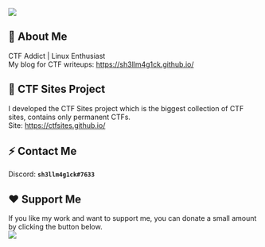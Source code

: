 ![](https://i.imgur.com/VHMThxm.png)

## :space_invader: About Me
CTF Addict | Linux Enthusiast<br>My blog for CTF writeups: https://sh3llm4g1ck.github.io/

## :black_flag: CTF Sites Project
I developed the CTF Sites project which is the biggest collection of CTF sites, contains only permanent CTFs.<br>Site: https://ctfsites.github.io/

## :zap: Contact Me
Discord: **`sh3llm4g1ck#7633`**

## :heart: Support Me
If you like my work and want to support me, you can donate a small amount by clicking the button below.<br>[![](https://img.shields.io/badge/-buymeacoffee-000000?style=for-the-badge&logo=Buy%20Me%20A%20Coffee)](https://buymeacoffee.com/sh3llm4g1ck)
